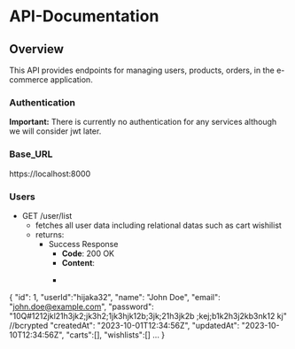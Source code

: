 # API-Documentation
## Overview
This API provides endpoints for managing users, products, orders, in the e-commerce application.
### Authentication 
**Important:** There is currently no authentication for any services although we will consider jwt later.
### Base_URL
https://localhost:8000
### Users
- GET /user/list
  - fetches all user data including relational datas such as cart wishilist
  - returns:
    - Success Response
      - **Code**: 200 OK
      - **Content**:
      - ```json
{
  "id": 1,
  "userId":"hijaka32",
  "name": "John Doe",
  "email": "john.doe@example.com",
  "password": "10Q#1212jkl21h3jk2;jk3h2;1jk3hjk12b;3jk;21h3jk2b ;kej;b1k2h3j2kb3nk12 kj" //bcrypted
  "createdAt": "2023-10-01T12:34:56Z",
  "updatedAt": "2023-10-10T12:34:56Z",
  "carts":[],
  "wishlists":[]
  ...
}
  
  


